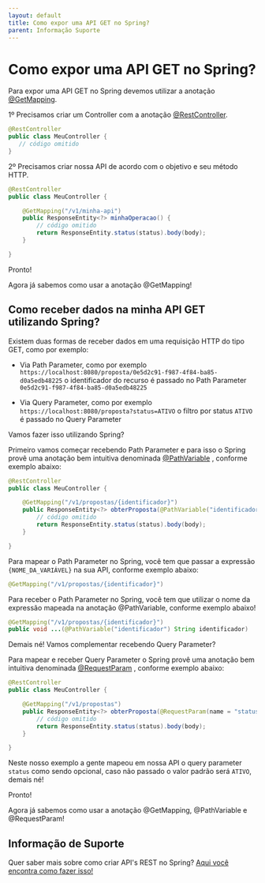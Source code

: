 ```yaml
---
layout: default
title: Como expor uma API GET no Spring? 
parent: Informação Suporte
---
```

# Como expor uma API GET no Spring?

Para expor uma API GET no Spring devemos utilizar a anotação [@GetMapping](https://docs.spring.io/spring-framework/docs/current/javadoc-api/org/springframework/web/bind/annotation/GetMapping.html).

1º Precisamos criar um Controller com a anotação [@RestController](https://docs.spring.io/spring/docs/current/javadoc-api/org/springframework/web/bind/annotation/RestController.html).

```java
@RestController
public class MeuController {
   // código omitido
}
```

2º Precisamos criar nossa API de acordo com o objetivo e seu método HTTP.

```java
@RestController
public class MeuController {

    @GetMapping("/v1/minha-api")
    public ResponseEntity<?> minhaOperacao() {
        // código omitido
        return ResponseEntity.status(status).body(body);
    }

}
```

Pronto!

Agora já sabemos como usar a anotação @GetMapping!

## Como receber dados na minha API GET utilizando Spring?

Existem duas formas de receber dados em uma requisição HTTP do tipo GET, como por exemplo:

- Via Path Parameter, como por exemplo `https://localhost:8080/proposta/0e5d2c91-f987-4f84-ba85-d0a5edb48225` o 
identificador do recurso é passado no Path Parameter `0e5d2c91-f987-4f84-ba85-d0a5edb48225`

- Via Query Parameter, como por exemplo `https://localhost:8080/proposta?status=ATIVO` o filtro por status `ATIVO` é 
passado no Query Parameter

Vamos fazer isso utilizando Spring?

Primeiro vamos começar recebendo Path Parameter e para isso o Spring provê uma anotação bem intuitiva denominada 
[@PathVariable](https://docs.spring.io/spring/docs/current/javadoc-api/org/springframework/web/bind/annotation/PathVariable.html)
, conforme exemplo abaixo:

```java
@RestController
public class MeuController {

    @GetMapping("/v1/propostas/{identificador}")
    public ResponseEntity<?> obterProposta(@PathVariable("identificador") String identificador) {
        // código omitido
        return ResponseEntity.status(status).body(body);
    }

}
```

Para mapear o Path Parameter no Spring, você tem que passar a expressão `{NOME_DA_VARIÁVEL}` na sua API, conforme 
exemplo abaixo:

```java
@GetMapping("/v1/propostas/{identificador}")
```

Para receber o Path Parameter no Spring, você tem que utilizar o nome da expressão mapeada na anotação @PathVariable, 
conforme exemplo abaixo!

```java
@GetMapping("/v1/propostas/{identificador}")
public void ...(@PathVariable("identificador") String identificador)
```

Demais né! Vamos complementar recebendo Query Parameter?

Para mapear e receber Query Parameter o Spring provê uma anotação bem intuitiva denominada [@RequestParam](https://docs.spring.io/spring/docs/current/javadoc-api/org/springframework/web/bind/annotation/RequestParam.html)
, conforme exemplo abaixo:

```java
@RestController
public class MeuController {

    @GetMapping("/v1/propostas")
    public ResponseEntity<?> obterProposta(@RequestParam(name = "status", required = false, defaultValue = "ATIVO") String status) {
        // código omitido
        return ResponseEntity.status(status).body(body);
    }

}
```

Neste nosso exemplo a gente mapeou em nossa API o query parameter `status` como sendo opcional, caso não passado o valor 
padrão será `ATIVO`, demais né!

Pronto!

Agora já sabemos como usar a anotação @GetMapping, @PathVariable e @RequestParam!

## Informação de Suporte

Quer saber mais sobre como criar API's REST no Spring? [Aqui você encontra como fazer isso!](https://spring.io/guides/gs/rest-service/)
